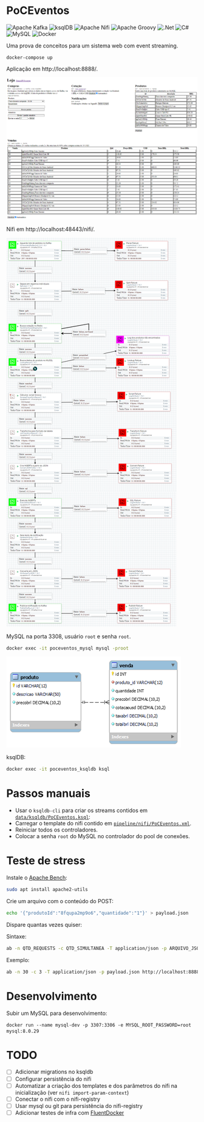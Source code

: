 # PoCEventos
![Apache Kafka](https://img.shields.io/badge/Apache%20Kafka-000?style=for-the-badge&logo=apachekafka)
![ksqlDB](https://img.shields.io/badge/ksqlDB-4a4a4a?style=for-the-badge&logo=apacherocketmq)
![Apache Nifi](https://img.shields.io/badge/Apache%20Nifi-728E9B.svg?style=for-the-badge&logo=drupal&logoColor=white)
![Apache Groovy](https://img.shields.io/badge/Apache%20Groovy-4298B8.svg?style=for-the-badge&logo=Apache+Groovy&logoColor=white)
![.Net](https://img.shields.io/badge/.NET-5C2D91?style=for-the-badge&logo=.net&logoColor=white)
![C#](https://img.shields.io/badge/c%23-%23239120.svg?style=for-the-badge&logo=c-sharp&logoColor=white)
![MySQL](https://img.shields.io/badge/mysql-%2300f.svg?style=for-the-badge&logo=mysql&logoColor=white)
![Docker](https://img.shields.io/badge/docker-%230db7ed.svg?style=for-the-badge&logo=docker&logoColor=white)

Uma prova de conceitos para um sistema web com event streaming.

```
docker-compose up
```

Aplicação em http://localhost:8888/.

![](art/web-screenshot.png)

Nifi em http://localhost:48443/nifi/.

![](art/nifi-poceventos.png)

MySQL na porta 3308, usuário `root` e senha `root`.

```sh
docker exec -it poceventos_mysql mysql -proot
```

![](art/mysql-loja-erd.png)

ksqlDB:
```sh
docker exec -it poceventos_ksqldb ksql
```

# Passos manuais
- Usar o `ksqldb-cli` para criar os streams contidos em [`data/ksqldb/PoCEventos.ksql`](data/ksqldb/PoCEventos.ksql):
- Carregar o template do nifi contido em [`pipeline/nifi/PoCEventos.xml`](pipeline/nifi/PoCEventos.xml).
- Reiniciar todos os controladores.
- Colocar a senha `root` do MySQL no controlador do pool de conexões.

# Teste de stress

Instale o [Apache Bench](https://httpd.apache.org/docs/2.4/programs/ab.html):

```sh
sudo apt install apache2-utils
```

Crie um arquivo com o conteúdo do POST:
```sh
echo '{"produtoId":"8fqupa2mp9o6","quantidade":"1"}' > payload.json
```

Dispare quantas vezes quiser:

Sintaxe:
```sh
ab -n QTD_REQUESTS -c QTD_SIMULTANEA -T application/json -p ARQUIVO_JSON_POST http://URL_SERVICO/api/pedidos
```

Exemplo:
```sh
ab -n 30 -c 3 -T application/json -p payload.json http://localhost:8888/api/pedidos
```

# Desenvolvimento

Subir um MySQL para desenvolvimento:
```
docker run --name mysql-dev -p 3307:3306 -e MYSQL_ROOT_PASSWORD=root mysql:8.0.29
```

# TODO
- [ ] Adicionar migrations no ksqldb
- [ ] Configurar persistência do nifi
- [ ] Automatizar a criação dos templates e dos parâmetros do nifi na inicialização (ver `nifi import-param-context`)
- [ ] Conectar o nifi com o nifi-registry
- [ ] Usar mysql ou git para persistência do nifi-registry
- [ ] Adicionar testes de infra com [FluentDocker](https://github.com/mariotoffia/FluentDocker)
